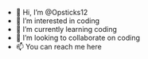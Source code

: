 - 👋 Hi, I’m @Opsticks12
- 👀 I’m interested in coding
- 🌱 I’m currently learning coding
- 💞️ I’m looking to collaborate on coding 
- 📫 You can reach me here

<!---
Opsticks12/Opsticks12 is a ✨ special ✨ repository because its `README.md` (this file) appears on your GitHub profile.
You can click the Preview link to take a look at your changes.
--->
